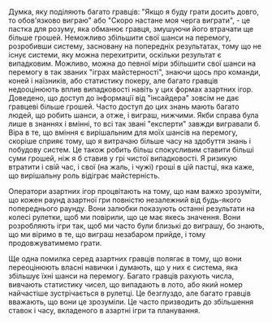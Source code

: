 Думка, яку поділяють багато гравців: "Якщо я буду грати досить довго, то обов'язково виграю" або "Скоро настане моя черга виграти", - це пастка для розуму, яка обманює гравця, змушуючи його втрачати ще більше грошей. Неможливо збільшити свої шанси на перемогу, розробивши систему, засновану на попередніх результатах, тому що не існує системи, яку можна перехитрити, оскільки результат є випадковим. Можливо, можна до певної міри збільшити свої шанси на перемогу в так званих "іграх майстерності", знаючи щось про команди, коней і наїзників, або статистику покеру, але багато гравців недооцінюють вплив випадковості навіть у цих формах азартних ігор. Доведено, що доступ до інформації від "інсайдера" зовсім не дає гравцеві більше грошей. Часто доступ до цих знань мають багато людей, що робить шанси, а отже, і виграш, нижчими. Якби справа була лише в знаннях і вмінні, то всі так звані "експерти" завжди вигравали б. Віра в те, що вміння є вирішальним для моїх шансів на перемогу, скоріше сприяє тому, що я витрачаю більше часу на здобуття знань і побудову систем. Це також робить більш спокусливим ставити більші суми грошей, ніж я б ставив у грі чистої випадковості. Я ризикую втратити і свій час, і свої (на жаль, і чужі) гроші в цій пастці, яка каже, що вирішальну роль відіграє майстерність.

Оператори азартних ігор процвітають на тому, що нам важко зрозуміти, що кожен раунд азартної гри повністю незалежний від будь-якого попереднього раунду. Вони залюбки показують останні результати на колесі рулетки, щоб ми повірили, що це має якесь значення. Вони розробляють ігри так, щоб ми часто були близькі до виграшу, бо знають, що ми віримо в те, що виграш незабаром прийде, і тому продовжуватимемо грати.


Ще одна помилка серед азартних гравців полягає в тому, що вони переоцінюють власні навички і думають, що у них є система, яка збільшує їхні шанси на перемогу. Багато гравців рахують числа, вивчають статистику чисел, що випадають в лото, або який номер найчастіше зустрічається в рулетці. Це безглуздо, але багато гравців вважають, що вони це зрозуміли. Це часто призводить до збільшення ставок і часу, вкладеного в азартні ігри та планування.

